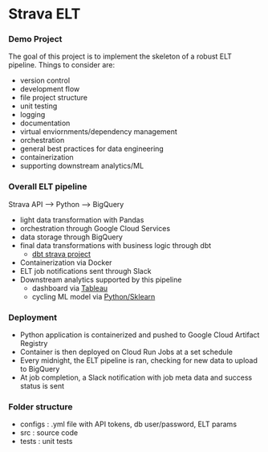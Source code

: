 # Strava ELT

### Demo Project

The goal of this project is to implement the skeleton of a robust ELT pipeline. Things to consider are:
- version control
- development flow
- file project structure
- unit testing
- logging
- documentation
- virtual enviornments/dependency management
- orchestration
- general best practices for data engineering 
- containerization
- supporting downstream analytics/ML

### Overall ELT pipeline
Strava API --> Python --> BigQuery
- light data transformation with Pandas
- orchestration through Google Cloud Services
- data storage through BigQuery 
- final data transformations with business logic through dbt
    - [dbt strava project](https://github.com/jairus-m/dbt-strava/tree/main)
- Containerization via Docker
- ELT job notifications sent through Slack 
- Downstream analytics supported by this pipeline
    - dashboard via [Tableau](https://public.tableau.com/app/profile/jairusmartinez/viz/PersonalStravaActivityData/Dashboard1)
    - cycling ML model via [Python/Sklearn](https://www.kaggle.com/code/jairusmartinez/cycling-energy-regression?trk=public_profile_project-button) 

### Deployment
- Python application is containerized and pushed to Google Cloud Artifact Registry
- Container is then deployed on Cloud Run Jobs at a set schedule
- Every midnight, the ELT pipeline is ran, checking for new data to upload to BigQuery
- At job completion, a Slack notification with job meta data and success status is sent

### Folder structure
- configs : .yml file with API tokens, db user/password, ELT params
- src : source code
- tests : unit tests
